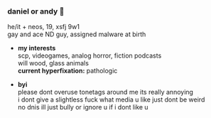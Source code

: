 ### daniel or andy 🎈
he/it + neos, 19, xsfj 9w1
 <br> gay and ace ND guy, assigned malware at birth
- **my interests**
<br> scp, videogames, analog horror, fiction podcasts
<br> will wood, glass animals
<br> **current hyperfixation:** pathologic

- **byi**
<br> please dont overuse tonetags around me its really annoying
<br> i dont give a slightless fuck what media u like just dont be weird
<br> no dnis ill just bully or ignore u if i dont like u
